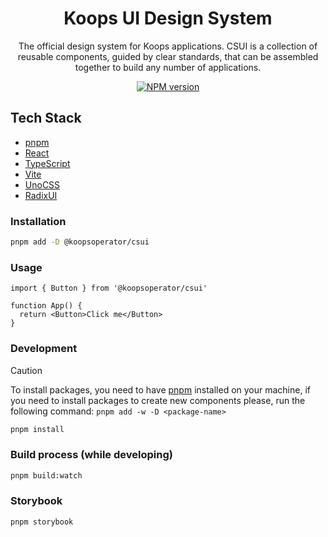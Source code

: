 <h1 align="center">
Koops UI Design System
</h1>
<p align="center">
The official design system for Koops applications.
CSUI is a collection of reusable components, guided by clear standards, that can be assembled together to build any number of applications. <br>
<p>

<p align="center">
<a href="https://www.npmjs.com/package/@koopsoperator/csui" target="__blank"><img src="https://img.shields.io/npm/v/@koopsoperator/csui?style=flat&colorA=002438&colorB=2b67a6" alt="NPM version"></a>
</p>


## Tech Stack
- [pnpm](https://pnpm.io/)
- [React](https://reactjs.org/)
- [TypeScript](https://www.typescriptlang.org/)
- [Vite](https://vitejs.dev/)
- [UnoCSS](https://unocss.dev/)
- [RadixUI](https://www.radix-ui.com/)

### Installation

```bash
pnpm add -D @koopsoperator/csui
```

### Usage

```tsx
import { Button } from '@koopsoperator/csui'

function App() {
  return <Button>Click me</Button>
}
```

### Development

> [!CAUTION]
> To install packages, you need to have [pnpm](https://pnpm.io/) installed on your machine, if you need to install packages to create new components please, run the following command: `pnpm add -w -D <package-name>`

```bash
pnpm install
```

### Build process (while developing)
```bash
pnpm build:watch
```

### Storybook

```bash
pnpm storybook
```